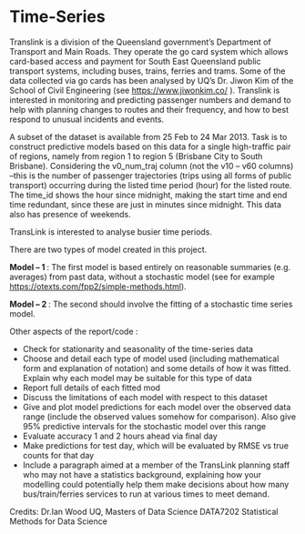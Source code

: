 # Time-Series

Translink is a division of the Queensland government’s Department of Transport and Main  Roads. They operate the go card system which allows card-based access and payment for South East Queensland public transport systems, including buses, trains, ferries and trams. Some of the data collected via go cards has been analysed by UQ’s Dr. Jiwon Kim of the School of Civil Engineering (see https://www.jiwonkim.co/ ). Translink is interested in monitoring and predicting passenger numbers and demand to help with planning changes to routes and their frequency, and how to best respond to unusual incidents and events.

A subset of the dataset is available from 25 Feb to 24 Mar 2013. Task is to construct predictive models based on this data for a single high-traffic pair of regions, namely from region 1 to region 5 (Brisbane City to South Brisbane). Considering the v0_num_traj column (not the v10 – v60 columns) –this is the number of passenger trajectories (trips using all forms of public transport) occurring during the listed time period (hour) for the listed route. The time_id shows the hour since midnight, making the start time and end time redundant, since these are just in minutes since midnight.  This data also has presence of weekends. 

TransLink is interested to analyse busier time periods. 

There are two types of model created in this project. 

<b> Model – 1 </b>:  The first model is based entirely on reasonable summaries (e.g. averages) from past data, without a stochastic model (see for example https://otexts.com/fpp2/simple-methods.html).

<b> Model – 2 </b> :  The second should involve the fitting of a stochastic time series model.

Other aspects of the report/code : 
  - Check for stationarity and seasonality of the time-series data
  - Choose and detail each type of model used (including mathematical form and explanation of notation) and some details of how it was fitted. Explain why each      model may be suitable for this type of data
  - Report full details of each fitted mod
  - Discuss the limitations of each model with respect to this dataset
  - Give and plot model predictions for each model over the observed data range (include the observed values somehow for comparison). Also give 95% predictive intervals for the stochastic model over this range
  - Evaluate accuracy 1 and 2 hours ahead via final day
  - Make predictions for test day, which will be evaluated by RMSE vs true counts for that day 
  - Include a paragraph aimed at a member of the TransLink planning staff who may not have a statistics background, explaining how your modelling could potentially help them make decisions about how many bus/train/ferries services to run at various times to meet demand.


Credits: Dr.Ian Wood
UQ, Masters of Data Science 
DATA7202 Statistical Methods for Data Science
